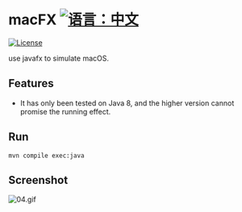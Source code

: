 # macFX [![语言：中文](https://img.shields.io/badge/-%E4%B8%AD%E6%96%87-blue?style=social&logo=markdown)](README.md)

[![License](https://img.shields.io/github/license/Mr-Po/mac-fx?color=blue)](LICENSE)

use javafx to simulate macOS.

## Features
* It has only been tested on Java 8, and the higher version cannot promise the running effect.

## Run

```
mvn compile exec:java
```


## Screenshot
![04.gif](https://s2.loli.net/2022/11/30/LsKuykjUoWJb2dH.gif)